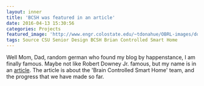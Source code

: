 ```yaml
---
layout: inner
title: 'BCSH was featured in an article'
date: 2016-04-13 15:30:56
categories: Projects
featured_image: 'http://www.engr.colostate.edu/~tdonahue/OBRL-images/downloads_logos_other_csu_logos.jpg'
tags: Source CSU Senior Design BCSH Brian Controlled Smart Home
---
```

Well Mom, Dad, random german who found my blog by happenstance, I am finally famous. Maybe not like Robert Downey Jr. famous, but my name is in an [article](http://source.colostate.edu/brainy-students-use-brain-waves-control-lights-open-doors/). The article is about the 'Brain Controlled Smart Home' team, and the progress that we have made so far. 
